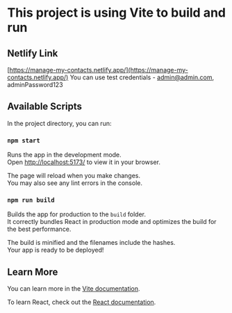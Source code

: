 # This project is using Vite to build and run

## Netlify Link
[https://manage-my-contacts.netlify.app/](https://manage-my-contacts.netlify.app/)
You can use test credentials - admin@admin.com, adminPassword123

## Available Scripts

In the project directory, you can run:

### `npm start`

Runs the app in the development mode.\
Open [http://localhost:5173/](http://localhost:5173/) to view it in your browser.

The page will reload when you make changes.\
You may also see any lint errors in the console.

### `npm run build`

Builds the app for production to the `build` folder.\
It correctly bundles React in production mode and optimizes the build for the best performance.

The build is minified and the filenames include the hashes.\
Your app is ready to be deployed!
## Learn More

You can learn more in the [Vite documentation](https://vitejs.dev/guide/).

To learn React, check out the [React documentation](https://reactjs.org/).

